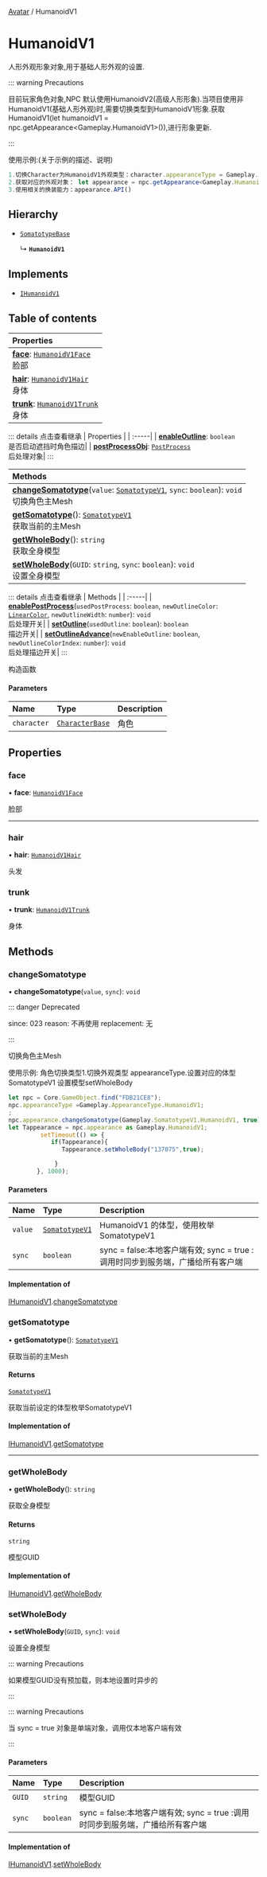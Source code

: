 [Avatar](../groups/Avatar.Avatar.md) / HumanoidV1

# HumanoidV1 <Badge type="tip" text="Class" /> <Score text="HumanoidV1" />

人形外观形象对象,用于基础人形外观的设置.

::: warning Precautions

目前玩家角色对象,NPC 默认使用HumanoidV2(高级人形形象).当项目使用非HumanoidV1(基础人形外观)时,需要切换类型到HumanoidV1形象.获取HumanoidV1(let humanoidV1 = npc.getAppearance<Gameplay.HumanoidV1>()),进行形象更新.

:::

使用示例:(关于示例的描述、说明)
```ts
1.切换Character为HumanoidV1外观类型：character.appearanceType = Gameplay.AppearanceType.HumanoidV1;
2.获取对应的外观对象： let appearance = npc.getAppearance<Gameplay.HumanoidV1>();
3.使用相关的换装能力：appearance.API()
```

## Hierarchy

- [`SomatotypeBase`](Gameplay.SomatotypeBase.md)

  ↳ **`HumanoidV1`**

## Implements

- [`IHumanoidV1`](../interfaces/Gameplay.IHumanoidV1.md)

## Table of contents

| Properties |
| :-----|
| **[face](Gameplay.HumanoidV1.md#face)**: [`HumanoidV1Face`](Gameplay.HumanoidV1Face.md) <br> 脸部|
| **[hair](Gameplay.HumanoidV1.md#hair)**: [`HumanoidV1Hair`](Gameplay.HumanoidV1Hair.md) <br> 身体|
| **[trunk](Gameplay.HumanoidV1.md#trunk)**: [`HumanoidV1Trunk`](Gameplay.HumanoidV1Trunk.md) <br> 身体|


::: details 点击查看继承
| Properties |
| :-----|
| **[enableOutline](Gameplay.SomatotypeBase.md#enableoutline)**: `boolean` <br> 是否启动遮挡时角色描边|
| **[postProcessObj](Gameplay.SomatotypeBase.md#postprocessobj)**: [`PostProcess`](Gameplay.PostProcess.md) <br> 后处理对象|
:::


| Methods |
| :-----|
| **[changeSomatotype](Gameplay.HumanoidV1.md#changesomatotype)**(`value`: [`SomatotypeV1`](../enums/Gameplay.SomatotypeV1.md), `sync`: `boolean`): `void` <br> 切换角色主Mesh|
| **[getSomatotype](Gameplay.HumanoidV1.md#getsomatotype)**(): [`SomatotypeV1`](../enums/Gameplay.SomatotypeV1.md) <br> 获取当前的主Mesh|
| **[getWholeBody](Gameplay.HumanoidV1.md#getwholebody)**(): `string` <br> 获取全身模型|
| **[setWholeBody](Gameplay.HumanoidV1.md#setwholebody)**(`GUID`: `string`, `sync`: `boolean`): `void` <br> 设置全身模型|


::: details 点击查看继承
| Methods |
| :-----|
| **[enablePostProcess](Gameplay.SomatotypeBase.md#enablepostprocess)**(`usedPostProcess`: `boolean`, `newOutlineColor`: [`LinearColor`](Type.LinearColor.md), `newOutlineWidth`: `number`): `void` <br> 后处理开关|
| **[setOutline](Gameplay.SomatotypeBase.md#setoutline)**(`usedOutline`: `boolean`): `boolean` <br> 描边开关|
| **[setOutlineAdvance](Gameplay.SomatotypeBase.md#setoutlineadvance)**(`newEnableOutline`: `boolean`, `newOutlineColorIndex`: `number`): `void` <br> 后处理描边开关|
:::


构造函数

#### Parameters

| Name | Type | Description |
| :------ | :------ | :------ |
| `character` | [`CharacterBase`](Gameplay.CharacterBase.md) | 角色 |

## Properties

### face <Score text="face" /> 

• **face**: [`HumanoidV1Face`](Gameplay.HumanoidV1Face.md)

脸部

___

### hair <Score text="hair" /> 

• **hair**: [`HumanoidV1Hair`](Gameplay.HumanoidV1Hair.md)

头发


### trunk <Score text="trunk" /> 

• **trunk**: [`HumanoidV1Trunk`](Gameplay.HumanoidV1Trunk.md)

身体

## Methods

### changeSomatotype <Score text="changeSomatotype" /> 

• **changeSomatotype**(`value`, `sync`): `void` 

::: danger Deprecated

since: 023 reason: 不再使用 replacement: 无

:::

切换角色主Mesh


使用示例: 角色切换类型1.切换外观类型 appearanceType.设置对应的体型SomatotypeV1 设置模型setWholeBody
```ts
let npc = Core.GameObject.find("FDB21CE8");
npc.appearanceType =Gameplay.AppearanceType.HumanoidV1;
;
npc.appearance.changeSomatotype(Gameplay.SomatotypeV1.HumanoidV1, true);
let Tappearance = npc.appearance as Gameplay.HumanoidV1;
         setTimeout(() => {
            if(Tappearance){
               Tappearance.setWholeBody("137075",true);

             }
        }, 1000);
```

#### Parameters

| Name | Type | Description |
| :------ | :------ | :------ |
| `value` | [`SomatotypeV1`](../enums/Gameplay.SomatotypeV1.md) |  HumanoidV1 的体型，使用枚举SomatotypeV1 |
| `sync` | `boolean` | sync = false:本地客户端有效; sync = true :调用时同步到服务端，广播给所有客户端 |


#### Implementation of

[IHumanoidV1](../interfaces/Gameplay.IHumanoidV1.md).[changeSomatotype](../interfaces/Gameplay.IHumanoidV1.md#changesomatotype)


### getSomatotype <Score text="getSomatotype" /> 

• **getSomatotype**(): [`SomatotypeV1`](../enums/Gameplay.SomatotypeV1.md) 

获取当前的主Mesh


#### Returns

[`SomatotypeV1`](../enums/Gameplay.SomatotypeV1.md)

获取当前设定的体型枚举SomatotypeV1

#### Implementation of

[IHumanoidV1](../interfaces/Gameplay.IHumanoidV1.md).[getSomatotype](../interfaces/Gameplay.IHumanoidV1.md#getsomatotype)

___

### getWholeBody <Score text="getWholeBody" /> 

• **getWholeBody**(): `string` 

获取全身模型


#### Returns

`string`

模型GUID

#### Implementation of

[IHumanoidV1](../interfaces/Gameplay.IHumanoidV1.md).[getWholeBody](../interfaces/Gameplay.IHumanoidV1.md#getwholebody)


### setWholeBody <Score text="setWholeBody" /> 

• **setWholeBody**(`GUID`, `sync`): `void` 

设置全身模型

::: warning Precautions

如果模型GUID没有预加载，则本地设置时异步的

:::

::: warning Precautions

当 sync = true 对象是单端对象，调用仅本地客户端有效

:::


#### Parameters

| Name | Type | Description |
| :------ | :------ | :------ |
| `GUID` | `string` | 模型GUID |
| `sync` | `boolean` | sync = false:本地客户端有效; sync = true :调用时同步到服务端，广播给所有客户端 |


#### Implementation of

[IHumanoidV1](../interfaces/Gameplay.IHumanoidV1.md).[setWholeBody](../interfaces/Gameplay.IHumanoidV1.md#setwholebody)
